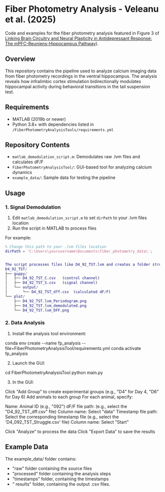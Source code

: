 # Fiber Photometry Analysis - Veleanu et al. (2025)

Code and examples for the fiber photometry analysis featured in Figure 3 of [Linking Brain Circuitry and Neural Plasticity in Antidepressant Response: The mPFC-Reuniens-Hippocampus Pathway](https://www.researchsquare.com/article/rs-6348176/v1)).

## Overview

This repository contains the pipeline used to analyze calcium imaging data from fiber photometry recordings in the ventral hippocampus. The analysis reveals how infralimbic cortex stimulation bidirectionally modulates hippocampal activity during behavioral transitions in the tail suspension test.

## Requirements

- MATLAB (2019b or newer)
- Python 3.8+ with dependencies listed in `/FiberPhotometryAnalysisTools/requirements.yml`

## Repository Contents

- `matlab_demodulation_script.m`: Demodulates raw .lvm files and calculates dF/F
- `FiberPhotometryAnalysisTool/`: GUI-based tool for analyzing calcium dynamics 
- `example_data/`: Sample data for testing the pipeline

## Usage

### 1. Signal Demodulation

1. Edit `matlab_demodulation_script.m` to set `dirPath` to your .lvm files location
2. Run the script in MATLAB to process files

For example:
```matlab
% Change this path to your .lvm files location
dirPath = 'C:\Users\yourusername\Documents\fiber_photometry_data\';


The script processes files like D4_92_TST.lvm and creates a folder structure:
D4_92_TST/
├── guppy/
│   ├── D4_92_TST_C.csv   (control channel)
│   ├── D4_92_TST_S.csv   (signal channel)
│   └── output/
│       └── D4_92_TST_dff.csv  (calculated dF/F)
└── plot/
    ├── D4_92_TST.lvm_Periodogram.png
    ├── D4_92_TST.lvm_demodulated.png
    └── D4_92_TST.lvm_DFF.png
```

### 2. Data Analysis

1. Install the analysis tool environment:

conda env create --name fp_analysis --file=FiberPhotometryAnalysisTool/requirements.yml
conda activate fp_analysis

2. Launch the GUI: 

cd FiberPhotometryAnalysisTool
python main.py

3. In the GUI: 

Click "Add Group" to create experimental groups (e.g., "D4" for Day 4, "D6" for Day 6)
Add animals to each group
For each animal, specify:

Name: Animal ID (e.g., "092")
dF/F file path: (e.g., select the "D4_92_TST_dff.csv" file)
Column name: Select "data"
Timestamp file path: Select the corresponding timestamp file (e.g., select the 'D4_092_TST_Struggle.csv' file)
Column name: Select "Start"


Click "Analyze" to process the data
Click "Export Data" to save the results


## Example Data

The example_data/ folder contains:

- "raw" folder containing the source files
- "processed" folder containing the analysis steps
- "timestamps" folder, containing the timestamps 
- " results" folder, containing the output .csv files.


